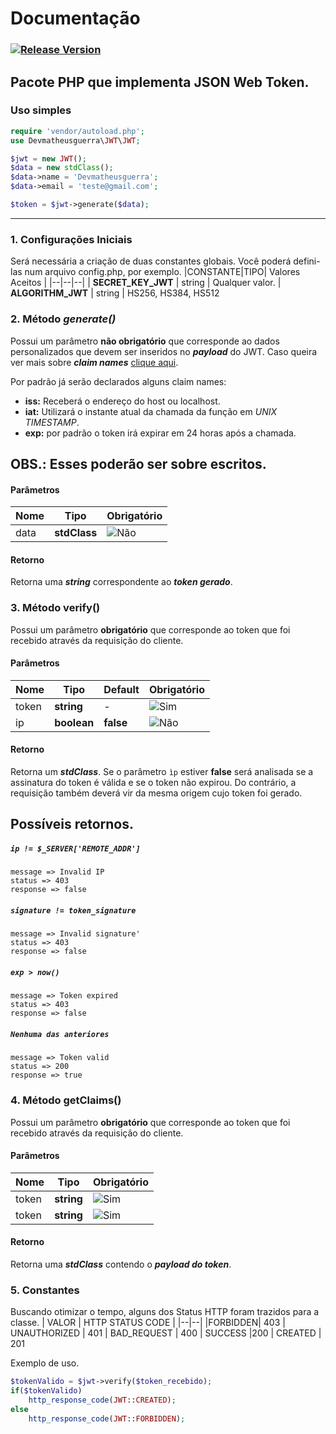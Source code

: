 # Documentação

### [![Release Version](https://img.shields.io/github/v/tag/devmatheusguerra/php-jwt?color=%230f9f0f&label=release&style=for-the-badge)](https://github.com/devmatheusguerra/php-jwt)

## Pacote PHP que implementa JSON Web Token.

### Uso simples

```php
require 'vendor/autoload.php';
use Devmatheusguerra\JWT\JWT;

$jwt = new JWT();
$data = new stdClass();
$data->name = 'Devmatheusguerra';
$data->email = 'teste@gmail.com';

$token = $jwt->generate($data);
```
---

### 1.  Configurações Iniciais
Será necessária a criação de duas constantes globais. Você poderá defini-las num arquivo config.php, por exemplo.
|CONSTANTE|TIPO| Valores Aceitos |
|--|--|--|
| **SECRET_KEY_JWT** | string | Qualquer valor.
| **ALGORITHM_JWT** | string | HS256, HS384, HS512


### 2. Método *generate()*
Possui um parâmetro **não obrigatório** que corresponde ao dados personalizados que devem ser inseridos no ***payload*** do JWT. Caso queira ver mais sobre ***claim names*** [clique aqui](https://www.rfc-editor.org/rfc/rfc7519.html#section-4.1).

Por padrão já serão declarados alguns claim names:
- **iss:** Receberá o endereço do host ou localhost.
- **iat:** Utilizará o instante atual da chamada da função em *UNIX TIMESTAMP*.
- **exp:** por padrão o token irá expirar em 24 horas após a chamada.

**OBS.: Esses poderão ser sobre escritos.**
-
#### Parâmetros
| Nome | Tipo | Obrigatório |
|--|--|--|
| data | **stdClass** |  ![Não](https://icons.iconarchive.com/icons/hopstarter/button/16/Button-Delete-icon.png) |

#### Retorno
Retorna uma ***string*** correspondente ao ***token gerado***.

### 3. Método verify()
Possui um parâmetro **obrigatório** que corresponde ao token que foi recebido através da requisição do cliente.

#### Parâmetros
| Nome | Tipo | **Default** | Obrigatório |
|--|--|--|--|
| token | **string** | - |![Sim](https://icons.iconarchive.com/icons/custom-icon-design/flatastic-9/16/Accept-icon.png)|
| ip | **boolean** | **false** |![Não](https://icons.iconarchive.com/icons/hopstarter/button/16/Button-Delete-icon.png) |


#### Retorno
Retorna um ***stdClass***. Se o parâmetro ```ìp``` estiver **false** será analisada se a assinatura do token é válida e se o token não expirou. Do contrário, a requisição também deverá vir da mesma origem cujo token foi gerado.

## Possíveis retornos.

##### ```ip != $_SERVER['REMOTE_ADDR']```
```
message => Invalid IP 
status => 403
response => false
```

##### ```signature != token_signature```
```
message => Invalid signature'
status => 403
response => false
```

##### ```exp > now()```
```
message => Token expired
status => 403
response => false
```

##### ```Nenhuma das anteriores```
```
message => Token valid
status => 200
response => true
```

### 4. Método getClaims()
Possui um parâmetro **obrigatório** que corresponde ao token que foi recebido através da requisição do cliente.

#### Parâmetros
| Nome | Tipo | Obrigatório |
|--|--|--|
| token | **string** |  ![Sim](https://icons.iconarchive.com/icons/custom-icon-design/flatastic-9/16/Accept-icon.png)|
| token | **string** |  ![Sim](https://icons.iconarchive.com/icons/custom-icon-design/flatastic-9/16/Accept-icon.png)|

#### Retorno
Retorna uma ***stdClass*** contendo o ***payload do token***.

### 5. Constantes
Buscando otimizar o tempo, alguns dos Status HTTP foram trazidos para a classe.
| VALOR | HTTP STATUS CODE |
|--|--|
|FORBIDDEN| 403
| UNAUTHORIZED | 401
| BAD_REQUEST | 400
| SUCCESS |200
| CREATED | 201

Exemplo de uso.
```php
$tokenValido = $jwt->verify($token_recebido);
if($tokenValido)
	http_response_code(JWT::CREATED);
else
	http_response_code(JWT::FORBIDDEN);
```